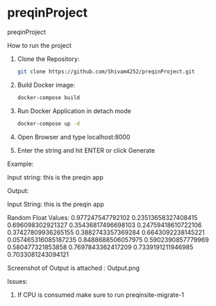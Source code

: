 # preqinProject
preqinProject

How to run the project

1. Clone the Repository:

    ```bash
    git clone https://github.com/Shivam4252/preqinProject.git
    ```

2. Build Docker image:

    ```bash
    docker-compose build
    ```

3. Run Docker Application in detach mode

    ```bash
    docker-compose up -d
    ```

4. Open Browser and type localhost:8000

5. Enter the string and hit ENTER or click Generate

Example:

Input string: this is the preqin app

Output:

Input String:
this is the preqin app

Random Float Values:
0.977247547792102
0.23513658327408415
0.696098302921327
0.35436817496698103
0.24759418610722106
0.37427809936265155
0.3882743357369284
0.6643092238145221
0.057465316085187235
0.8488688506057975
0.5902390857779969
0.580477321853858
0.7697843362417209
0.7339191211946985
0.7033081243094121

Screenshot of Output is attached : Output.png

Issues:

1. If CPU is consumed make sure to run preqinsite-migrate-1

